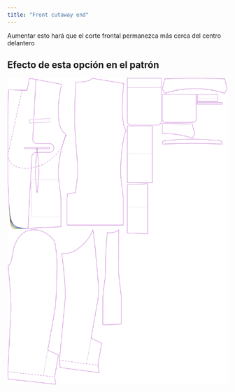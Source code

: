 ```yaml
---
title: "Front cutaway end"
---
```


Aumentar esto hará que el corte frontal permanezca más cerca del centro delantero

## Efecto de esta opción en el patrón

![Esta imagen muestra el efecto de esta opción superponiendo varias variantes que tienen un valor diferente para esta opción](jaeger_frontcutawayend_sample.svg "Effect of this option on the pattern")

